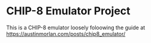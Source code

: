 # CHIP-8 Emulator Project

This is a CHIP-8 emulator loosely foloowing the guide at https://austinmorlan.com/posts/chip8_emulator/
